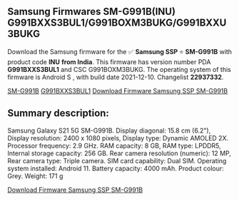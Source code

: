 <h2>Samsung Firmwares SM-G991B(INU) G991BXXS3BUL1/G991BOXM3BUKG/G991BXXU3BUKG</h2>
Download the Samsung firmware for the ✅ <strong>Samsung SSP </strong> ⭐ <strong>SM-G991B</strong> with product code <strong>INU</strong> <strong> from India</strong>. This firmware has version number PDA <strong>G991BXXS3BUL1</strong> and CSC G991BOXM3BUKG. The operating system of this firmware is Android S , with build date 2021-12-10. Changelist <strong>22937332</strong>.


[SM-G991B](https://samfirm.shop/samsung/model/SM-G991B)
[G991BXXS3BUL1](https://samfirm.shop/samsung/pda/G991BXXS3BUL1)
[Download Firmware Samsung SSP SM-G991B](https://samfirm.shop/samsung/firmware/481490)
<h2>Summary description:</h2>
<p>Samsung Galaxy S21 5G SM-G991B. Display diagonal: 15.8 cm (6.2"), Display resolution: 2400 x 1080 pixels, Display type: Dynamic AMOLED 2X. Processor frequency: 2.9 GHz. RAM capacity: 8 GB, RAM type: LPDDR5, Internal storage capacity: 256 GB. Rear camera resolution (numeric): 12 MP, Rear camera type: Triple camera. SIM card capability: Dual SIM. Operating system installed: Android 11. Battery capacity: 4000 mAh. Product colour: Grey. Weight: 171 g</p>


[Download Firmware Samsung SSP SM-G991B](https://samfirm.shop/samsung/firmware/481490)
